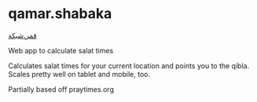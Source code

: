 qamar.shabaka
=============

[قمر.شبكة](http://xn--wgb7aj.xn--ngbc5azd)

Web app to calculate salat times

Calculates salat times for your current location and points you to the qibla. Scales pretty well on tablet and mobile, too.

Partially based off praytimes.org
